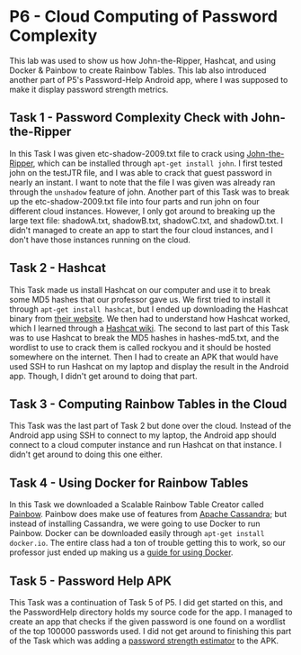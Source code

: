 # P6 - Cloud Computing of Password Complexity
This lab was used to show us how John-the-Ripper, Hashcat, and using Docker & Painbow to create Rainbow Tables.  This lab also introduced another part of P5's Password-Help Android app, where I was supposed to make it display password strength metrics.

## Task 1 - Password Complexity Check with John-the-Ripper
In this Task I was given etc-shadow-2009.txt file to crack using [John-the-Ripper](https://github.com/magnumripper/JohnTheRipper), which can be installed through `apt-get install john`.  I first tested john on the testJTR file, and I was able to crack that guest password in nearly an instant.  I want to note that the file I was given was already ran through the `unshadow` feature of john.  Another part of this Task was to break up the etc-shadow-2009.txt file into four parts and run john on four different cloud instances.  However, I only got around to breaking up the large text file: shadowA.txt, shadowB.txt, shadowC.txt, and shadowD.txt.  I didn't managed to create an app to start the four cloud instances, and I don't have those instances running on the cloud.

## Task 2 - Hashcat
This Task made us install Hashcat on our computer and use it to break some MD5 hashes that our professor gave us.  We first tried to install it through `apt-get install hashcat`, but I ended up downloading the Hashcat binary from [their website](https://hashcat.net/hashcat/).  We then had to understand how Hashcat worked, which I learned through a [Hashcat wiki](https://hashcat.net/wiki/doku.php?id=hashcat#options).  The second to last part of this Task was to use Hashcat to break the MD5 hashes in hashes-md5.txt, and the wordlist to use to crack them is called rockyou and it should be hosted somewhere on the internet.  Then I had to create an APK that would have used SSH to run Hashcat on my laptop and display the result in the Android app.  Though, I didn't get around to doing that part.

## Task 3 - Computing Rainbow Tables in the Cloud
This Task was the last part of Task 2 but done over the cloud.  Instead of the Android app using SSH to connect to my laptop, the Android app should connect to a cloud computer instance and run Hashcat on that instance.  I didn't get around to doing this one either.

## Task 4 - Using Docker for Rainbow Tables
In this Task we downloaded a Scalable Rainbow Table Creator called [Painbow](https://github.com/mcandre/painbow).  Painbow does make use of features from [Apache Cassandra](http://cassandra.apache.org/download/); but instead of installing Cassandra, we were going to use Docker to run Painbow.  Docker can be downloaded easily through `apt-get install docker.io`.  The entire class had a ton of trouble getting this to work, so our professor just ended up making us a [guide for using Docker](http://cecs.wright.edu/~pmateti/Courses/3900/Lectures/Assignments/Painbow/painbow-cassandra.html).

## Task 5 - Password Help APK
This Task was a continuation of Task 5 of P5.  I did get started on this, and the PasswordHelp directory holds my source code for the app.  I managed to create an app that checks if the given password is one found on a wordlist of the top 100000 passwords used.  I did not get around to finishing this part of the Task which was adding a [password strength estimator](https://github.com/GoSimpleLLC/nbvcxz) to the APK.